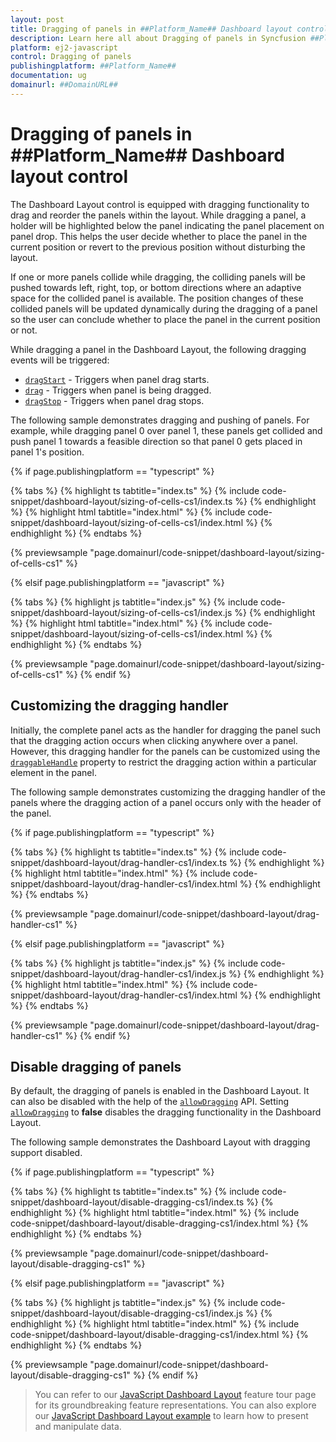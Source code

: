 ```yaml
---
layout: post
title: Dragging of panels in ##Platform_Name## Dashboard layout control | Syncfusion
description: Learn here all about Dragging of panels in Syncfusion ##Platform_Name## Dashboard layout control of Syncfusion Essential JS 2 and more.
platform: ej2-javascript
control: Dragging of panels
publishingplatform: ##Platform_Name##
documentation: ug
domainurl: ##DomainURL##
---
```


# Dragging of panels in ##Platform_Name## Dashboard layout control

The Dashboard Layout control is equipped with dragging functionality to drag and reorder the panels within the layout. While dragging a panel, a holder will be highlighted below the panel indicating the panel placement on panel drop. This helps the user decide whether to place the panel in the current position or revert to the previous position without disturbing the layout.

If one or more panels collide while dragging, the colliding panels will be pushed towards left, right, top, or bottom directions where an adaptive space for the collided panel is available. The position changes of these collided panels will be updated dynamically during the dragging of a panel so the user can conclude whether to place the panel in the current position or not.

While dragging a panel in the Dashboard Layout, the following dragging events will be triggered:
  * [`dragStart`](../../api/dashboard-layout/#dragstart) - Triggers when panel drag starts.
  * [`drag`](../../api/dashboard-layout/#drag) - Triggers when panel is being dragged.
  * [`dragStop`](../../api/dashboard-layout/#dragstop) - Triggers when panel drag stops.

The following sample demonstrates dragging and pushing of panels. For example, while dragging panel 0 over panel 1, these panels get collided and push panel 1 towards a feasible direction so that panel 0 gets placed in panel 1's position.

{% if page.publishingplatform == "typescript" %}

 {% tabs %}
{% highlight ts tabtitle="index.ts" %}
{% include code-snippet/dashboard-layout/sizing-of-cells-cs1/index.ts %}
{% endhighlight %}
{% highlight html tabtitle="index.html" %}
{% include code-snippet/dashboard-layout/sizing-of-cells-cs1/index.html %}
{% endhighlight %}
{% endtabs %}
        
{% previewsample "page.domainurl/code-snippet/dashboard-layout/sizing-of-cells-cs1" %}

{% elsif page.publishingplatform == "javascript" %}

{% tabs %}
{% highlight js tabtitle="index.js" %}
{% include code-snippet/dashboard-layout/sizing-of-cells-cs1/index.js %}
{% endhighlight %}
{% highlight html tabtitle="index.html" %}
{% include code-snippet/dashboard-layout/sizing-of-cells-cs1/index.html %}
{% endhighlight %}
{% endtabs %}

{% previewsample "page.domainurl/code-snippet/dashboard-layout/sizing-of-cells-cs1" %}
{% endif %}

## Customizing the dragging handler

Initially, the complete panel acts as the handler for dragging the panel such that the dragging action occurs when clicking anywhere over a panel. However, this dragging handler for the panels can be customized using the [`draggableHandle`](../../api/dashboard-layout/#draggablehandle) property to restrict the dragging action within a particular element in the panel.

The following sample demonstrates customizing the dragging handler of the panels where the dragging action of a panel occurs only with the header of the panel.

{% if page.publishingplatform == "typescript" %}

 {% tabs %}
{% highlight ts tabtitle="index.ts" %}
{% include code-snippet/dashboard-layout/drag-handler-cs1/index.ts %}
{% endhighlight %}
{% highlight html tabtitle="index.html" %}
{% include code-snippet/dashboard-layout/drag-handler-cs1/index.html %}
{% endhighlight %}
{% endtabs %}
        
{% previewsample "page.domainurl/code-snippet/dashboard-layout/drag-handler-cs1" %}

{% elsif page.publishingplatform == "javascript" %}

{% tabs %}
{% highlight js tabtitle="index.js" %}
{% include code-snippet/dashboard-layout/drag-handler-cs1/index.js %}
{% endhighlight %}
{% highlight html tabtitle="index.html" %}
{% include code-snippet/dashboard-layout/drag-handler-cs1/index.html %}
{% endhighlight %}
{% endtabs %}

{% previewsample "page.domainurl/code-snippet/dashboard-layout/drag-handler-cs1" %}
{% endif %}

## Disable dragging of panels

By default, the dragging of panels is enabled in the Dashboard Layout. It can also be disabled with the help of the [`allowDragging`](../../api/dashboard-layout/#allowdragging) API. Setting [`allowDragging`](../../api/dashboard-layout/#allowdragging) to **false** disables the dragging functionality in the Dashboard Layout.

The following sample demonstrates the Dashboard Layout with dragging support disabled.

{% if page.publishingplatform == "typescript" %}

 {% tabs %}
{% highlight ts tabtitle="index.ts" %}
{% include code-snippet/dashboard-layout/disable-dragging-cs1/index.ts %}
{% endhighlight %}
{% highlight html tabtitle="index.html" %}
{% include code-snippet/dashboard-layout/disable-dragging-cs1/index.html %}
{% endhighlight %}
{% endtabs %}
        
{% previewsample "page.domainurl/code-snippet/dashboard-layout/disable-dragging-cs1" %}

{% elsif page.publishingplatform == "javascript" %}

{% tabs %}
{% highlight js tabtitle="index.js" %}
{% include code-snippet/dashboard-layout/disable-dragging-cs1/index.js %}
{% endhighlight %}
{% highlight html tabtitle="index.html" %}
{% include code-snippet/dashboard-layout/disable-dragging-cs1/index.html %}
{% endhighlight %}
{% endtabs %}

{% previewsample "page.domainurl/code-snippet/dashboard-layout/disable-dragging-cs1" %}
{% endif %}

> You can refer to our [JavaScript Dashboard Layout](https://www.syncfusion.com/javascript-ui-controls/js-dashboard-layout) feature tour page for its groundbreaking feature representations. You can also explore our [JavaScript Dashboard Layout example](https://ej2.syncfusion.com/demos/#/material/dashboard-layout/default.html) to learn how to present and manipulate data.